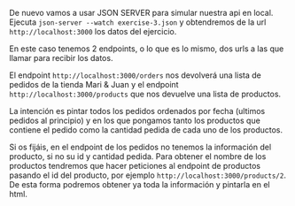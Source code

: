 De nuevo vamos a usar JSON SERVER para simular nuestra api en local. Ejecuta ``json-server --watch exercise-3.json`` y obtendremos de la url `http://localhost:3000` los datos del ejercicio.

En este caso tenemos 2 endpoints, o lo que es lo mismo, dos urls a las que llamar para recibir los datos. 

El endpoint `http://localhost:3000/orders` nos devolverá una lista de pedidos de la tienda Mari & Juan y el endpoint `http://localhost:3000/products` que nos devuelve una lista de productos.
 
La intención es pintar todos los pedidos ordenados por fecha (ultimos pedidos al principio) y en los que pongamos tanto los productos que contiene el pedido como la cantidad pedida de cada uno de los productos.

Si os fijáis, en el endpoint de los pedidos no tenemos la información del producto, si no su id y cantidad pedida. Para obtener el nombre de los productos tendremos que hacer peticiones al endpoint de productos pasando el id del producto, por ejemplo ``http://localhost:3000/products/2``. De esta forma podremos obtener ya toda la información y pintarla en el html.

